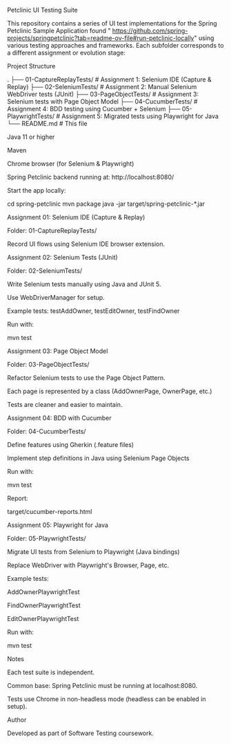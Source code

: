 Petclinic UI Testing Suite

This repository contains a series of UI test implementations for the Spring Petclinic Sample Application found " https://github.com/spring-projects/springpetclinic?tab=readme-ov-file#run-petclinic-locally" using various testing approaches and frameworks. Each subfolder corresponds to a different assignment or evolution stage:

 Project Structure

.
├── 01-CaptureReplayTests/       # Assignment 1: Selenium IDE (Capture & Replay)
├── 02-SeleniumTests/            # Assignment 2: Manual Selenium WebDriver tests (JUnit)
├── 03-PageObjectTests/          # Assignment 3: Selenium tests with Page Object Model
├── 04-CucumberTests/            # Assignment 4: BDD testing using Cucumber + Selenium
├── 05-PlaywrightTests/          # Assignment 5: Migrated tests using Playwright for Java
└── README.md                    # This file


Java 11 or higher

Maven

Chrome browser (for Selenium & Playwright)

Spring Petclinic backend running at: http://localhost:8080/

Start the app locally:

cd spring-petclinic
mvn package
java -jar target/spring-petclinic-*.jar

Assignment 01: Selenium IDE (Capture & Replay)

Folder: 01-CaptureReplayTests/

Record UI flows using Selenium IDE browser extension.

 Assignment 02: Selenium Tests (JUnit)

Folder: 02-SeleniumTests/

Write Selenium tests manually using Java and JUnit 5.

Use WebDriverManager for setup.

Example tests: testAddOwner, testEditOwner, testFindOwner

Run with:

mvn test

Assignment 03: Page Object Model

Folder: 03-PageObjectTests/

Refactor Selenium tests to use the Page Object Pattern.

Each page is represented by a class (AddOwnerPage, OwnerPage, etc.)

Tests are cleaner and easier to maintain.

Assignment 04: BDD with Cucumber

Folder: 04-CucumberTests/

Define features using Gherkin (.feature files)

Implement step definitions in Java using Selenium Page Objects

Run with:

mvn test

Report:

target/cucumber-reports.html

Assignment 05: Playwright for Java

Folder: 05-PlaywrightTests/

Migrate UI tests from Selenium to Playwright (Java bindings)

Replace WebDriver with Playwright's Browser, Page, etc.

Example tests:

AddOwnerPlaywrightTest

FindOwnerPlaywrightTest

EditOwnerPlaywrightTest

Run with:

mvn test

Notes

Each test suite is independent.

Common base: Spring Petclinic must be running at localhost:8080.

Tests use Chrome in non-headless mode (headless can be enabled in setup).

Author

Developed as part of Software Testing coursework.

